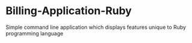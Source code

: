 # Billing-Application-Ruby

Simple command line application which displays features unique to Ruby programming language
